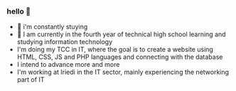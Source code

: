 ### hello 👋



- 🔭 i'm constantly stuying 
- 🌱 I am currently in the fourth year of technical high school learning and studying information technology
- I'm doing my TCC in IT, where the goal is to create a website using HTML, CSS, JS and PHP languages and connecting with the database
- I intend to advance more and more
- I'm working at Iriedi in the IT sector, mainly experiencing the networking part of IT

